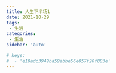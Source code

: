 ```yaml
---
title: 人生下半场1
date: 2021-10-29
tags:
 - 生活
categories: 
 - 生活
sidebar: 'auto'

# keys:
#  - 'e10adc3949ba59abbe56e057f20f883e'
---
```




